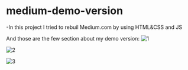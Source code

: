# medium-demo-version

-In this project I tried to rebuil Medium.com by using HTML&CSS and JS

And those are the few section about my demo version:
![1](https://user-images.githubusercontent.com/104937233/189116016-e175fdfa-d796-480d-8fc6-d9c62c8d352e.PNG)


![2](https://user-images.githubusercontent.com/104937233/189116121-afade144-f6d7-4999-9f1a-a4953a660826.PNG)


![3](https://user-images.githubusercontent.com/104937233/189116513-3163c07a-8ef5-4716-8a62-8464edfa70f0.PNG)
